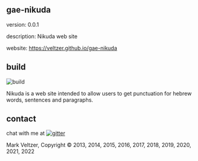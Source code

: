 ## gae-nikuda

version: 0.0.1

description: Nikuda web site

website: https://veltzer.github.io/gae-nikuda

## build

![build](https://github.com/veltzer/gae-nikuda/workflows/build/badge.svg)

Nikuda is a web site intended to allow
users to get punctuation for hebrew words, sentences and paragraphs.

## contact

chat with me at [![gitter](https://badges.gitter.im/Join%20Chat.svg)](https://gitter.im/veltzer/mark.veltzer)

Mark Veltzer, Copyright © 2013, 2014, 2015, 2016, 2017, 2018, 2019, 2020, 2021, 2022
